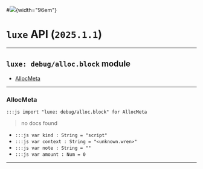 #![](../../../../../../images/luxe-dark.svg){width="96em"}

# `luxe` API (`2025.1.1`)  


---

## `luxe: debug/alloc.block` module

- [AllocMeta](#allocmeta)   

---

### AllocMeta
`:::js import "luxe: debug/alloc.block" for AllocMeta`
> no docs found

- `:::js var kind : String = "script"`
- `:::js var context : String = "<unknown.wren>"`
- `:::js var note : String = ""`
- `:::js var amount : Num = 0`

<hr/>
